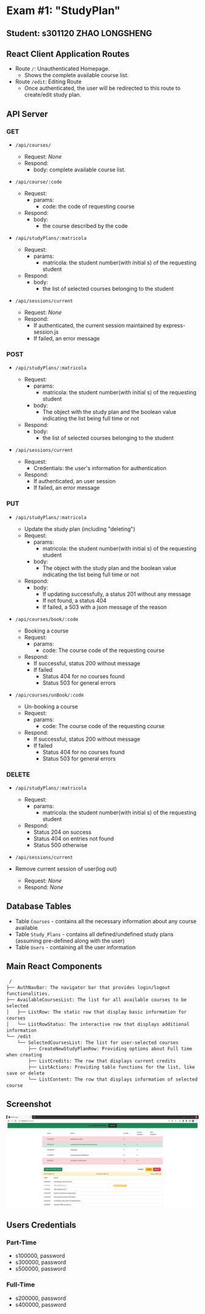 # Exam #1: "StudyPlan"

## Student: s301120 ZHAO LONGSHENG

## React Client Application Routes

- Route `/`: Unauthenticated Homepage.
  - Shows the complete available course list.
- Route `/edit`: Editing Route
  - Once authenticated, the user will be redirected to this route to create/edit study plan.

## API Server

### GET

- `/api/courses/`
  - Request: _None_
  - Respond:
    - body: complete available course list.

- `/api/course/:code`
  - Request:
    - params:
      - code: the code of requesting course
  - Respond:
    - body:
      - the course described by the code

- `/api/studyPlans/:matricola`
  - Request:
    - params:
      - matricola: the student number(with initial s) of the requesting student
  - Respond:
    - body:
      - the list of selected courses belonging to the student

- `/api/sessions/current`
  - Request: _None_
  - Respond:
    - If authenticated, the current session maintained by express-session.js
    - If failed, an error message

### POST

- `/api/studyPlans/:matricola`
  - Request:
    - params:
      - matricola: the student number(with initial s) of the requesting student
    - body:
      - The object with the study plan and the boolean value indicating the list being full time or not
  - Respond:
    - body:
      - the list of selected courses belonging to the student

- `/api/sessions/current`
  - Request:
    - Credentials: the user's information for authentication
  - Respond:
    - If authenticated, an user session
    - If failed, an error message
  
### PUT

- `/api/studyPlans/:matricola`
  - Update the study plan (including "deleting")
  - Request:
    - params:
      - matricola: the student number(with initial s) of the requesting student
    - body:
      - The object with the study plan and the boolean value indicating the list being full time or not
  - Respond:
    - body:
      - If updating successfully, a status 201 without any message
      - If not found, a status 404
      - If failed, a 503 with a json message of the reason

- `/api/courses/book/:code`
  - Booking a course
  - Request:
    - params:
      - code: The course code of the requesting course
  - Respond:
    - If successful, status 200 without message
    - If failed
      - Status 404 for no courses found
      - Status 503 for general errors

- `/api/courses/unBook/:code`
  - Un-booking a course
  - Request:
    - params:
      - code: The course code of the requesting course
  - Respond:
    - If successful, status 200 without message
    - If failed
      - Status 404 for no courses found
      - Status 503 for general errors

### DELETE

- `/api/studyPlans/:matricola`
  - Request:
    - params:
      - matricola: the student number(with initial s) of the requesting student
  - Respond:
    - Status 204 on success
    - Status 404 on entries not found
    - Status 500 otherwise

- `/api/sessions/current`
- Remove current session of user(log out)
  - Request: _None_
  - Respond: _None_

## Database Tables

- Table `Courses` - contains all the necessary information about any course available
- Table `Study_Plans` - contains all defined/undefined study plans (assuming pre-defined along with the user)
- Table `Users` - containing all the user information

## Main React Components

```text
 /
├── AuthNavBar: The navigator bar that provides login/logout functionalities.
├── AvailableCoursesList: The list for all available courses to be selected
│   ├── ListRow: The static row that display basic information for courses
│   └── ListRowStatus: The interactive row that displays additional information
└── /edit
    └── SelectedCoursesList: The list for user-selected courses
        ├── CreateNewStudyPlanRow: Providing options about Full time when creating
        ├── ListCredits: The row that displays current credits
        ├── ListActions: Providing table functions for the list, like save or delete
        └── ListContent: The row that displays information of selected course
```

## Screenshot

![Screenshot](./img/screenshot.png)

## Users Credentials

### Part-Time

- s100000, password
- s300000, password
- s500000, password

### Full-Time

- s200000, password
- s400000, password
